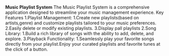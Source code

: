 <b>Music Playlist System</b>
The Music Playlist System is a comprehensive application designed to streamline your music management experience. 
Key Features
1.Playlist Management:
  1.Create new playlists(based on artists,genre) and customize playlists tailored to your music preferences.
  2.Easily delete or modify existing playlists.
  3.Display pall playlists
2.Song Library:
  1.Build a rich library of songs with the ability to add, delete, and explore.
3.Playback Functionality:
  1.Seamlessly play your favorite songs directly from your playlist.Enjoy your curated playlists and favorite tunes at the click of a button.
